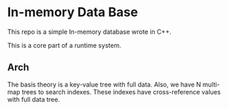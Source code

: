 In-memory Data Base	
=============

This repo is a simple In-memory database wrote in C++.

This is a core part of a runtime system. 

Arch
-------

The basis theory is a key-value tree with full data. Also, we have N multi-map trees to search indexes. 
These indexes have cross-reference values with full data tree.